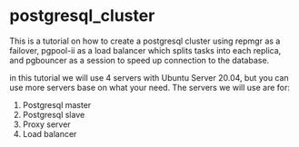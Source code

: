 # postgresql_cluster
This is a tutorial on how to create a postgresql cluster using repmgr as a failover, pgpool-ii as a load balancer which splits tasks into each replica, and pgbouncer as a session to speed up connection to the database.

in this tutorial we will use 4 servers with Ubuntu Server 20.04, but you can use more servers base on what your need.
The servers we will use are for:
1. Postgresql master
2. Postgresql slave
3. Proxy server
4. Load balancer

